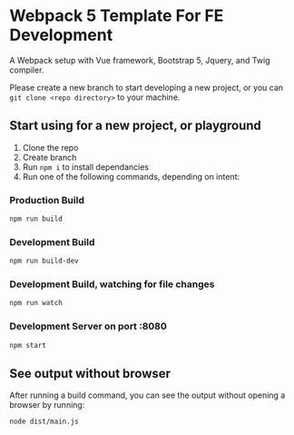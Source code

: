 # Webpack 5 Template For FE Development

A Webpack setup with Vue framework, Bootstrap 5, Jquery, and Twig compiler.

Please create a new branch to start developing a new project, or you can `git clone <repo directory>` to your machine.

## Start using for a new project, or playground

1. Clone the repo
2. Create branch
3. Run `npm i` to install dependancies
4. Run one of the following commands, depending on intent:

### Production Build

```bash
npm run build
```

### Development Build

```bash
npm run build-dev
```

### Development Build, watching for file changes

```bash
npm run watch
```

### Development Server on port :8080

```bash
npm start
```

## See output without browser

After running a build command, you can see the output without opening a browser by running:

```bash
node dist/main.js
```
